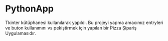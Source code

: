 # PythonApp
Tkinter kütüphanesi kullanılarak yapıldı.
Bu projeyi yapma amacımız entryleri ve buton kullanımını vs pekiştirmek için yapılan bir Pizza Şipariş Uygulamasıdır.
